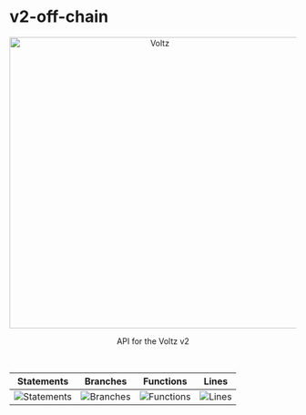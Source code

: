 # v2-off-chain

<p align="center">
  <a href="https://app.voltz.xyz/">
    <picture>
      <img src="../../docs/voltz-background.jpeg" alt="Voltz" width="512" />
    </picture>
  </a>
</p>

<p align="center"> API for the Voltz v2 </p>

<br />

| Statements                  | Branches                | Functions                 | Lines             |
| --------------------------- | ----------------------- | ------------------------- | ----------------- |
| ![Statements](https://img.shields.io/badge/statements-47.36%25-red.svg?style=flat) | ![Branches](https://img.shields.io/badge/branches-32.22%25-red.svg?style=flat) | ![Functions](https://img.shields.io/badge/functions-13.69%25-red.svg?style=flat) | ![Lines](https://img.shields.io/badge/lines-52.11%25-red.svg?style=flat) |

